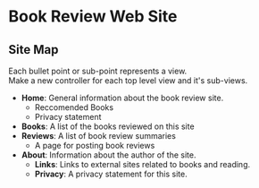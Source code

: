# Book Review Web Site

## Site Map

Each bullet point or sub-point represents a view.  
Make a new controller for each top level view and it's sub-views.

- **Home**: General information about the book review site.
  -   Reccomended Books
  -   Privacy statement
- **Books**: A list of the books reviewed on this site
- **Reviews**: A list of book review summaries
  - A page for posting book reviews
- **About**: Information about the author of the site. 
  -   **Links**: Links to external sites related to books and reading.
  -   **Privacy**: A privacy statement for this site.